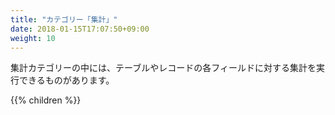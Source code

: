 ```yaml
---
title: "カテゴリー「集計」"
date: 2018-01-15T17:07:50+09:00
weight: 10
---
```


集計カテゴリーの中には、テーブルやレコードの各フィールドに対する集計を実行できるものがあります。

{{% children  %}}
